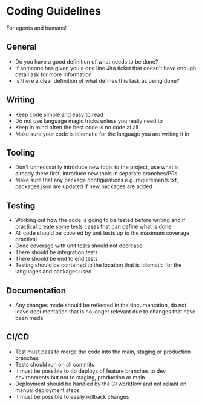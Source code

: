# Coding Guidelines

For agents and humans!

## General
* Do you have a good definition of what needs to be done?
* If someone has given you a one line Jira ticket that doesn't have enough detail ask for more information
* Is there a clear definition of what defines this task as being done?

## Writing
* Keep code simple and easy to read
* Do not use language magic tricks unless you really need to
* Keep in mind often the best code is no code at all
* Make sure your code is idiomatic for the language you are writing it in

## Tooling
* Don't unneccsarily introduce new tools to the project, use what is already there first, introduce new tools in separate branches/PRs
* Make sure that any package configurations e.g. requirements.txt, packages.json are updated if new packages are added

## Testing
* Working out how the code is going to be tested before writing and if practical create some tests cases that can define what is done
* All code should be covered by unit tests up to the maximum coverage practival
* Code coverage with unit tests should not decrease
* There should be integration tests
* There should be end to end tests
* Testing should be contained to the location that is idiomatic for the languages and packages used

## Documentation
* Any changes made should be reflected in the documentation, do not leave documentation that is no longer relevant due to changes that have been made

## CI/CD
* Test must pass to merge the code into the main, staging or production branches
* Tests should run on all commits
* It must be possible to do deploys of feature branches to dev environments but not to staging, production or main
* Deployment should be handled by the CI workflow and not reliant on manual deployment steps
* It must be possible to easily rollback changes